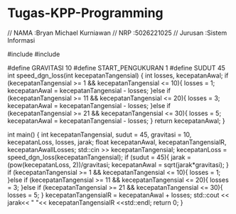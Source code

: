 # Tugas-KPP-Programming
// NAMA		:Bryan Michael Kurniawan
// NRP		:5026221025
// Jurusan	:Sistem Informasi

#include <iostream>
#include <cmath>

#define GRAVITASI 10 
#define START_PENGUKURAN 1 
#define SUDUT 45
int speed_dgn_loss(int kecepatanTangensial)
{
    int losses, kecepatanAwal;
	if (kecepatanTangensial >= 1 && kecepatanTangensial <= 10){
        losses = 1;
        kecepatanAwal = kecepatanTangensial - losses;
    }else if (kecepatanTangensial >= 11 && kecepatanTangensial <= 20){
        losses = 3;
        kecepatanAwal = kecepatanTangensial - losses;
    }else if (kecepatanTangensial >= 21 && kecepatanTangensial <= 30){
        losses = 5;
        kecepatanAwal = kecepatanTangensial - losses;
    }
    return kecepatanAwal;
}

int main() {
    int kecepatanTangensial, sudut = 45, gravitasi = 10, kecepatanLoss, losses, jarak;
    float kecepatanAwal, kecepatanTangensialR, kecepatanAwallLosses;
    std::cin >> kecepatanTangensial;
    kecepatanLoss = speed_dgn_loss(kecepatanTangensial); 
    if (sudut = 45){
        jarak = (pow(kecepatanLoss, 2))/gravitasi;
        kecepatanAwal = sqrt(jarak*gravitasi);
    }
    if (kecepatanTangensial >= 1 && kecepatanTangensial <= 10){
        losses = 1;
    }else if (kecepatanTangensial >= 11 && kecepatanTangensial <= 20){
        losses = 3;
    }else if (kecepatanTangensial >= 21 && kecepatanTangensial <= 30){
        losses = 5;
    }
    kecepatanTangensialR = kecepatanAwal + losses;
    std::cout << jarak<< " "<< kecepatanTangensialR <<std::endl;
    return 0;
}
